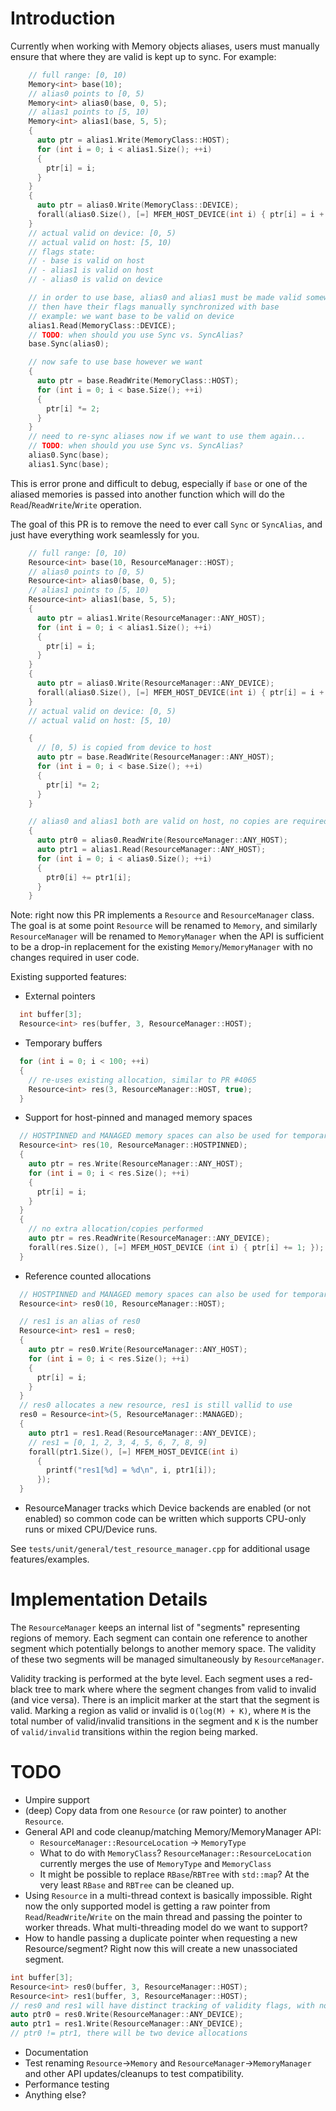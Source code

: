 # Introduction

Currently when working with Memory objects aliases, users must manually ensure that where they are valid is kept up to sync. For example:

```c++
    // full range: [0, 10)
    Memory<int> base(10);
    // alias0 points to [0, 5)
    Memory<int> alias0(base, 0, 5);
    // alias1 points to [5, 10)
    Memory<int> alias1(base, 5, 5);
    {
      auto ptr = alias1.Write(MemoryClass::HOST);
      for (int i = 0; i < alias1.Size(); ++i)
      {
        ptr[i] = i;
      }
    }
    {
      auto ptr = alias0.Write(MemoryClass::DEVICE);
      forall(alias0.Size(), [=] MFEM_HOST_DEVICE(int i) { ptr[i] = i + 10; });
    }
    // actual valid on device: [0, 5)
    // actual valid on host: [5, 10)
    // flags state:
    // - base is valid on host
    // - alias1 is valid on host
    // - alias0 is valid on device

    // in order to use base, alias0 and alias1 must be made valid somewhere
    // then have their flags manually synchronized with base
    // example: we want base to be valid on device
    alias1.Read(MemoryClass::DEVICE);
    // TODO: when should you use Sync vs. SyncAlias?
    base.Sync(alias0);

    // now safe to use base however we want
    {
      auto ptr = base.ReadWrite(MemoryClass::HOST);
      for (int i = 0; i < base.Size(); ++i)
      {
        ptr[i] *= 2;
      }
    }
    // need to re-sync aliases now if we want to use them again...
    // TODO: when should you use Sync vs. SyncAlias?
    alias0.Sync(base);
    alias1.Sync(base);
```

This is error prone and difficult to debug, especially if `base` or one of the aliased memories is passed into another function which will do the `Read`/`ReadWrite`/`Write` operation.

The goal of this PR is to remove the need to ever call `Sync` or `SyncAlias`, and just have everything work seamlessly for you.

```c++
    // full range: [0, 10)
    Resource<int> base(10, ResourceManager::HOST);
    // alias0 points to [0, 5)
    Resource<int> alias0(base, 0, 5);
    // alias1 points to [5, 10)
    Resource<int> alias1(base, 5, 5);
    {
      auto ptr = alias1.Write(ResourceManager::ANY_HOST);
      for (int i = 0; i < alias1.Size(); ++i)
      {
        ptr[i] = i;
      }
    }
    {
      auto ptr = alias0.Write(ResourceManager::ANY_DEVICE);
      forall(alias0.Size(), [=] MFEM_HOST_DEVICE(int i) { ptr[i] = i + 10; });
    }
    // actual valid on device: [0, 5)
    // actual valid on host: [5, 10)

    {
      // [0, 5) is copied from device to host
      auto ptr = base.ReadWrite(ResourceManager::ANY_HOST);
      for (int i = 0; i < base.Size(); ++i)
      {
        ptr[i] *= 2;
      }
    }

    // alias0 and alias1 both are valid on host, no copies are required
    {
      auto ptr0 = alias0.ReadWrite(ResourceManager::ANY_HOST);
      auto ptr1 = alias1.Read(ResourceManager::ANY_HOST);
      for (int i = 0; i < alias0.Size(); ++i)
      {
        ptr0[i] += ptr1[i];
      }
    }
```

Note: right now this PR implements a `Resource` and `ResourceManager` class. The goal is at some point `Resource` will be renamed to `Memory`, and similarly `ResourceManager` will be renamed to `MemoryManager` when the API is sufficient to be a drop-in replacement for the existing `Memory`/`MemoryManager` with no changes required in user code.

Existing supported features:

- External pointers

```c++
  int buffer[3];
  Resource<int> res(buffer, 3, ResourceManager::HOST);
```

- Temporary buffers

```c++
  for (int i = 0; i < 100; ++i)
  {
    // re-uses existing allocation, similar to PR #4065
    Resource<int> res(3, ResourceManager::HOST, true);
  }
```

- Support for host-pinned and managed memory spaces

```c++
  // HOSTPINNED and MANAGED memory spaces can also be used for temporary pools
  Resource<int> res(10, ResourceManager::HOSTPINNED);
  {
    auto ptr = res.Write(ResourceManager::ANY_HOST);
    for (int i = 0; i < res.Size(); ++i)
    {
      ptr[i] = i;
    }
  }
  {
    // no extra allocation/copies performed
    auto ptr = res.ReadWrite(ResourceManager::ANY_DEVICE);
    forall(res.Size(), [=] MFEM_HOST_DEVICE (int i) { ptr[i] += 1; });
  }
```

- Reference counted allocations

```c++
  // HOSTPINNED and MANAGED memory spaces can also be used for temporary pools
  Resource<int> res0(10, ResourceManager::HOST);

  // res1 is an alias of res0
  Resource<int> res1 = res0;
  {
    auto ptr = res0.Write(ResourceManager::ANY_HOST);
    for (int i = 0; i < res.Size(); ++i)
    {
      ptr[i] = i;
    }
  }
  // res0 allocates a new resource, res1 is still vallid to use
  res0 = Resource<int>(5, ResourceManager::MANAGED);
  {
    auto ptr1 = res1.Read(ResourceManager::ANY_DEVICE);
    // res1 = [0, 1, 2, 3, 4, 5, 6, 7, 8, 9]
    forall(ptr1.Size(), [=] MFEM_HOST_DEVICE(int i)
      {
        printf("res1[%d] = %d\n", i, ptr1[i]);
      });
  }
```

- ResourceManager tracks which Device backends are enabled (or not enabled) so common code can be written which supports CPU-only runs or mixed CPU/Device runs.

See `tests/unit/general/test_resource_manager.cpp` for additional usage features/examples.

# Implementation Details

The `ResourceManager` keeps an internal list of "segments" representing regions of memory. Each segment can contain one reference to another segment which potentially belongs to another memory space. The validity of these two segments will be managed simultaneously by `ResourceManager`.

Validity tracking is performed at the byte level. Each segment uses a red-black tree to mark where where the segment changes from valid to invalid (and vice versa). There is an implicit marker at the start that the segment is valid. Marking a region as valid or invalid is `O(log(M) + K)`, where `M` is the total number of valid/invalid transitions in the segment and `K` is the number of `valid/invalid` transitions within the region being marked.

# TODO

- Umpire support
- (deep) Copy data from one `Resource` (or raw pointer) to another `Resource`.
- General API and code cleanup/matching Memory/MemoryManager API:
  - `ResourceManager::ResourceLocation` -> `MemoryType`
  - What to do with `MemoryClass`? `ResourceManager::ResourceLocation` currently merges the use of `MemoryType` and `MemoryClass`
  - It might be possible to replace `RBase`/`RBTree` with `std::map`? At the very least `RBase` and `RBTree` can be cleaned up.
- Using `Resource` in a multi-thread context is basically impossible. Right now the only supported model is getting a raw pointer from `Read`/`ReadWrite`/`Write` on the main thread and passing the pointer to worker threads. What multi-threading model do we want to support?
- How to handle passing a duplicate pointer when requesting a new Resource/segment? Right now this will create a new unassociated segment.
```c++
int buffer[3];
Resource<int> res0(buffer, 3, ResourceManager::HOST);
Resource<int> res1(buffer, 3, ResourceManager::HOST);
// res0 and res1 will have distinct tracking of validity flags, with no easy way to synchronize the two.
auto ptr0 = res0.Write(ResourceManager::ANY_DEVICE);
auto ptr1 = res1.Write(ResourceManager::ANY_DEVICE);
// ptr0 != ptr1, there will be two device allocations
```
- Documentation
- Test renaming `Resource`->`Memory` and `ResourceManager`->`MemoryManager` and other API updates/cleanups to test compatibility.
- Performance testing
- Anything else?